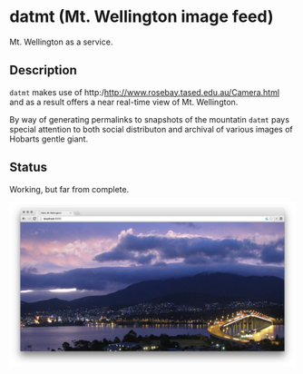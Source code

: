 # datmt (Mt. Wellington image feed)

Mt. Wellington as a service.

## Description

`datmt` makes use of http:/http://www.rosebay.tased.edu.au/Camera.html and as a
result offers a near real-time view of Mt. Wellington.

By way of generating permalinks to snapshots of the mountatin `datmt` pays special
attention to both social distributon and archival of various images of Hobarts gentle
giant.

## Status

Working, but far from complete.

![screenshot](/docs/screenshot1.png)

